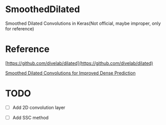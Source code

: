 # SmoothedDilated
Smoothed Dilated Convolutions in Keras(Not official, maybe improper, only for reference)

# Reference
[https://github.com/divelab/dilated](https://github.com/divelab/dilated)

[Smoothed Dilated Convolutions for Improved Dense Prediction](http://www.kdd.org/kdd2018/accepted-papers/view/smoothed-dilated-convolutions-for-improved-dense-prediction)

# TODO
- [ ] Add 2D convolution layer

- [ ] Add SSC method

